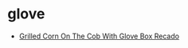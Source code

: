 # glove

 * [Grilled Corn On The Cob With Glove Box Recado](../../index/g/grilled-corn-on-the-cob-with-glove-box-recado-51249420.json)
